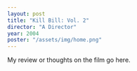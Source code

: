 ```yaml
---
layout: post
title: "Kill Bill: Vol. 2"
director: "A Director"
year: 2004
poster: "/assets/img/home.png"
---
```


My review or thoughts on the film go here.
